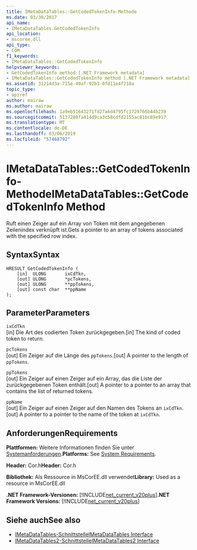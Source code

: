 ```yaml
---
title: IMetaDataTables::GetCodedTokenInfo-Methode
ms.date: 03/30/2017
api_name:
- IMetaDataTables.GetCodedTokenInfo
api_location:
- mscoree.dll
api_type:
- COM
f1_keywords:
- IMetaDataTables::GetCodedTokenInfo
helpviewer_keywords:
- GetCodedTokenInfo method [.NET Framework metadata]
- IMetaDataTables::GetCodedTokenInfo method [.NET Framework metadata]
ms.assetid: 31214d3a-715e-49af-92b3-0fd11e4f218a
topic_type:
- apiref
author: mairaw
ms.author: mairaw
ms.openlocfilehash: 1a9eb51643271fd27a6d4795fc1729766b44b239
ms.sourcegitcommit: 5137208fa414d9ca3c58cdfd2155ac81bc89e917
ms.translationtype: MT
ms.contentlocale: de-DE
ms.lasthandoff: 03/06/2019
ms.locfileid: "57468792"
---
```

# <a name="imetadatatablesgetcodedtokeninfo-method"></a><span data-ttu-id="5d304-102">IMetaDataTables::GetCodedTokenInfo-Methode</span><span class="sxs-lookup"><span data-stu-id="5d304-102">IMetaDataTables::GetCodedTokenInfo Method</span></span>
<span data-ttu-id="5d304-103">Ruft einen Zeiger auf ein Array von Token mit dem angegebenen Zeilenindex verknüpft ist.</span><span class="sxs-lookup"><span data-stu-id="5d304-103">Gets a pointer to an array of tokens associated with the specified row index.</span></span>  
  
## <a name="syntax"></a><span data-ttu-id="5d304-104">Syntax</span><span class="sxs-lookup"><span data-stu-id="5d304-104">Syntax</span></span>  
  
```  
HRESULT GetCodedTokenInfo (   
    [in]  ULONG       ixCdTkn,  
    [out] ULONG       *pcTokens,  
    [out] ULONG       **ppTokens,  
    [out] const char  **ppName  
);  
```  
  
## <a name="parameters"></a><span data-ttu-id="5d304-105">Parameter</span><span class="sxs-lookup"><span data-stu-id="5d304-105">Parameters</span></span>  
 `ixCdTkn`  
 <span data-ttu-id="5d304-106">[in] Die Art des codierten Token zurückgegeben.</span><span class="sxs-lookup"><span data-stu-id="5d304-106">[in] The kind of coded token to return.</span></span>  
  
 `pcTokens`  
 <span data-ttu-id="5d304-107">[out] Ein Zeiger auf die Länge des `ppTokens`.</span><span class="sxs-lookup"><span data-stu-id="5d304-107">[out] A pointer to the length of `ppTokens`.</span></span>  
  
 `ppTokens`  
 <span data-ttu-id="5d304-108">[out] Ein Zeiger auf einen Zeiger auf ein Array, das die Liste der zurückgegebenen Token enthält.</span><span class="sxs-lookup"><span data-stu-id="5d304-108">[out] A pointer to a pointer to an array that contains the list of returned tokens.</span></span>  
  
 `ppName`  
 <span data-ttu-id="5d304-109">[out] Ein Zeiger auf einen Zeiger auf den Namen des Tokens an `ixCdTkn`.</span><span class="sxs-lookup"><span data-stu-id="5d304-109">[out] A pointer to a pointer to the name of the token at `ixCdTkn`.</span></span>  
  
## <a name="requirements"></a><span data-ttu-id="5d304-110">Anforderungen</span><span class="sxs-lookup"><span data-stu-id="5d304-110">Requirements</span></span>  
 <span data-ttu-id="5d304-111">**Plattformen:** Weitere Informationen finden Sie unter [Systemanforderungen](../../../../docs/framework/get-started/system-requirements.md).</span><span class="sxs-lookup"><span data-stu-id="5d304-111">**Platforms:** See [System Requirements](../../../../docs/framework/get-started/system-requirements.md).</span></span>  
  
 <span data-ttu-id="5d304-112">**Header:** Cor.h</span><span class="sxs-lookup"><span data-stu-id="5d304-112">**Header:** Cor.h</span></span>  
  
 <span data-ttu-id="5d304-113">**Bibliothek:** Als Ressource in MsCorEE.dll verwendet</span><span class="sxs-lookup"><span data-stu-id="5d304-113">**Library:** Used as a resource in MsCorEE.dll</span></span>  
  
 <span data-ttu-id="5d304-114">**.NET Framework-Versionen:** [!INCLUDE[net_current_v20plus](../../../../includes/net-current-v20plus-md.md)]</span><span class="sxs-lookup"><span data-stu-id="5d304-114">**.NET Framework Versions:** [!INCLUDE[net_current_v20plus](../../../../includes/net-current-v20plus-md.md)]</span></span>  
  
## <a name="see-also"></a><span data-ttu-id="5d304-115">Siehe auch</span><span class="sxs-lookup"><span data-stu-id="5d304-115">See also</span></span>
- [<span data-ttu-id="5d304-116">IMetaDataTables-Schnittstelle</span><span class="sxs-lookup"><span data-stu-id="5d304-116">IMetaDataTables Interface</span></span>](../../../../docs/framework/unmanaged-api/metadata/imetadatatables-interface.md)
- [<span data-ttu-id="5d304-117">IMetaDataTables2-Schnittstelle</span><span class="sxs-lookup"><span data-stu-id="5d304-117">IMetaDataTables2 Interface</span></span>](../../../../docs/framework/unmanaged-api/metadata/imetadatatables2-interface.md)
